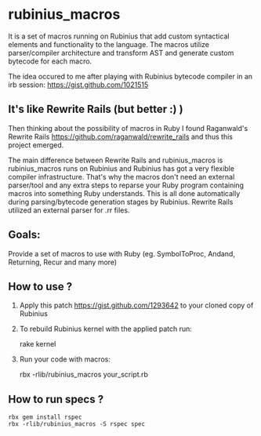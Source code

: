 # rubinius_macros

It is a set of macros running on Rubinius that add custom syntactical elements and functionality to the language.
The macros utilize parser/compiler architecture and transform AST and generate custom bytecode for each macro.

The idea occured to me after playing with Rubinius bytecode compiler in an irb session: https://gist.github.com/1021515

## It's like Rewrite Rails (but better :) )

Then thinking about the possibility of macros in Ruby I found Raganwald's Rewrite Rails https://github.com/raganwald/rewrite_rails and thus this project emerged.

The main difference between Rewrite Rails and rubinius_macros is rubinius_macros runs on Rubinius and Rubinius has got a very flexible compiler infrastructure.
That's why the macros don't need an external parser/tool and any extra steps to reparse your Ruby program containing macros into something Ruby understands.
This is all done automatically during parsing/bytecode generation stages by Rubinius. Rewrite Rails utilized an external parser for .rr files.

## Goals:

Provide a set of macros to use with Ruby (eg. SymbolToProc, Andand, Returning, Recur and many more)

## How to use ?

1. Apply this patch https://gist.github.com/1293642 to your cloned copy of Rubinius

2. To rebuild Rubinius kernel with the applied patch run:

    rake kernel

3. Run your code with macros:

    rbx -rlib/rubinius_macros your_script.rb

## How to run specs ?

    rbx gem install rspec
    rbx -rlib/rubinius_macros -S rspec spec